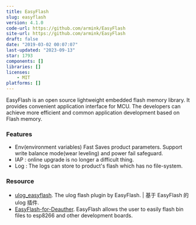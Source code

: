 ```yaml
---
title: EasyFlash
slug: easyflash
version: 4.1.0
code-url: https://github.com/armink/EasyFlash
site-url: https://github.com/armink/EasyFlash
draft: false
date: "2019-03-02 00:07:07"
last-updated: "2023-09-13"
star: 1793
components: []
libraries: []
licenses:
    - MIT
platforms: []
---
```

EasyFlash is an open source lightweight embedded flash memory library. It provides convenient application interface for MCU. The developers can achieve more efficient and common application development based on Flash memory. 

<!--more-->

### Features

- Env(environment variables) Fast Saves product parameters. Support write balance mode(wear leveling) and power fail safeguard.
- IAP : online upgrade is no longer a difficult thing.
- Log : The logs can store to product's flash which has no file-system.

### Resource
<!--github-projects-->
- [ulog_easyflash](https://github.com/armink-rtt-pkgs/ulog_easyflash). The ulog flash plugin by EasyFlash. | 基于 EasyFlash 的 ulog 插件.
- [EasyFlash-for-Deauther](https://github.com/clu3bot/EasyFlash-for-Deauther). EasyFlash allows the user to easily flash bin files to esp8266 and other development boards.